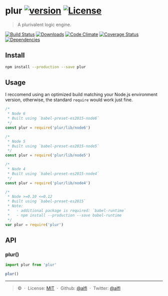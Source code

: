 # plur [![version][npm-version]][npm-url] [![License][npm-license]][license-url]

> A plurivalent logic engine.

[![Build Status][travis-image]][travis-url]
[![Downloads][npm-downloads]][npm-url]
[![Code Climate][codeclimate-quality]][codeclimate-url]
[![Coverage Status][codeclimate-coverage]][codeclimate-url]
[![Dependencies][david-image]][david-url]

## Install

```bash
npm install --production --save plur
```

## Usage

I reccomend using an optimized build matching your Node.js environment version, otherwise, the standard `require` would work just fine.

```js
/*
 * Node 6
 * Built using `babel-preset-es2015-node6`
 */
const plur = require('plur/lib/node6')

/*
 * Node 5
 * Built using `babel-preset-es2015-node5`
 */
const plur = require('plur/lib/node5')

/*
 * Node 4
 * Built using `babel-preset-es2015-node4`
 */
const plur = require('plur/lib/node4')

/*
 * Node >=0.10 <=0.12
 * Built using `babel-preset-es2015`
 * Note: 
 *   - additional package is required: `babel-runtime`
 *   - npm install --production --save babel-runtime
 */
var plur = require('plur')
```

## API

### plur()

```js
import plur from 'plur'

plur()
```

----
> :copyright: [](alfl.guru) &nbsp;&middot;&nbsp;
> License: [MIT](LICENSE) &nbsp;&middot;&nbsp;
> Github: [@alfl](https://github.com/alfl) &nbsp;&middot;&nbsp;
> Twitter: [@alfl](https://twitter.com/alfl)

[license-url]: https://opensource.org/licenses/MIT

[travis-url]: https://travis-ci.org/alfl/plur
[travis-image]: https://img.shields.io/travis/alfl/plur.svg?style=flat-square

[npm-url]: https://www.npmjs.com/package/plur
[npm-license]: https://img.shields.io/npm/l/plur.svg?style=flat-square
[npm-version]: https://img.shields.io/npm/v/plur.svg?style=flat-square
[npm-downloads]: https://img.shields.io/npm/dm/plur.svg?style=flat-square

[codeclimate-url]: https://codeclimate.com/github/alfl/plur
[codeclimate-quality]: https://img.shields.io/codeclimate/github/alfl/plur.svg?style=flat-square
[codeclimate-coverage]: https://img.shields.io/codeclimate/coverage/github/alfl/plur.svg?style=flat-square

[david-url]: https://david-dm.org/alfl/plur
[david-image]: https://img.shields.io/david/alfl/plur.svg?style=flat-square
